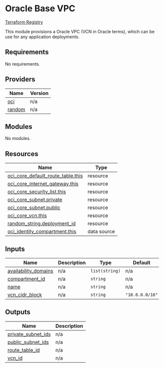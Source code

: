 # Oracle Base VPC

[Terraform Registry](https://registry.terraform.io/modules/jakoberpf/base-vpc/oracle/latest)

This module provisions a Oracle VPC (VCN in Oracle terms), which can be use for any application deployments.

<!-- BEGIN_TF_DOCS -->
## Requirements

No requirements.

## Providers

| Name | Version |
|------|---------|
| <a name="provider_oci"></a> [oci](#provider\_oci) | n/a |
| <a name="provider_random"></a> [random](#provider\_random) | n/a |

## Modules

No modules.

## Resources

| Name | Type |
|------|------|
| [oci_core_default_route_table.this](https://registry.terraform.io/providers/hashicorp/oci/latest/docs/resources/core_default_route_table) | resource |
| [oci_core_internet_gateway.this](https://registry.terraform.io/providers/hashicorp/oci/latest/docs/resources/core_internet_gateway) | resource |
| [oci_core_security_list.this](https://registry.terraform.io/providers/hashicorp/oci/latest/docs/resources/core_security_list) | resource |
| [oci_core_subnet.private](https://registry.terraform.io/providers/hashicorp/oci/latest/docs/resources/core_subnet) | resource |
| [oci_core_subnet.public](https://registry.terraform.io/providers/hashicorp/oci/latest/docs/resources/core_subnet) | resource |
| [oci_core_vcn.this](https://registry.terraform.io/providers/hashicorp/oci/latest/docs/resources/core_vcn) | resource |
| [random_string.deployment_id](https://registry.terraform.io/providers/hashicorp/random/latest/docs/resources/string) | resource |
| [oci_identity_compartment.this](https://registry.terraform.io/providers/hashicorp/oci/latest/docs/data-sources/identity_compartment) | data source |

## Inputs

| Name | Description | Type | Default | Required |
|------|-------------|------|---------|:--------:|
| <a name="input_availability_domains"></a> [availability\_domains](#input\_availability\_domains) | n/a | `list(string)` | n/a | yes |
| <a name="input_compartment_id"></a> [compartment\_id](#input\_compartment\_id) | n/a | `string` | n/a | yes |
| <a name="input_name"></a> [name](#input\_name) | n/a | `string` | n/a | yes |
| <a name="input_vcn_cidr_block"></a> [vcn\_cidr\_block](#input\_vcn\_cidr\_block) | n/a | `string` | `"10.0.0.0/16"` | no |

## Outputs

| Name | Description |
|------|-------------|
| <a name="output_private_subnet_ids"></a> [private\_subnet\_ids](#output\_private\_subnet\_ids) | n/a |
| <a name="output_public_subnet_ids"></a> [public\_subnet\_ids](#output\_public\_subnet\_ids) | n/a |
| <a name="output_route_table_id"></a> [route\_table\_id](#output\_route\_table\_id) | n/a |
| <a name="output_vcn_id"></a> [vcn\_id](#output\_vcn\_id) | n/a |
<!-- END_TF_DOCS -->